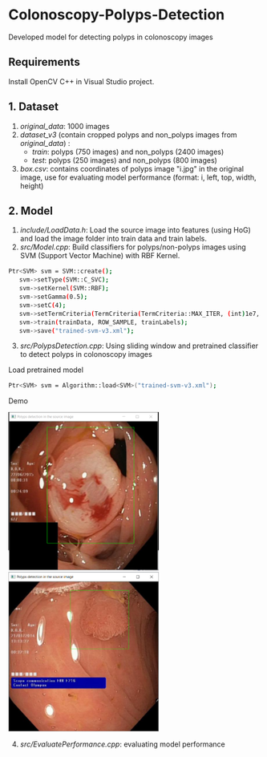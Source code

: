 # Colonoscopy-Polyps-Detection
Developed model for detecting polyps in colonoscopy images

## Requirements
Install OpenCV C++ in Visual Studio project.

## 1. Dataset
1. *original_data*: 1000 images
2. *dataset_v3* (contain cropped polyps and non_polyps images from *original_data*) : 
    * *train*: polyps (750 images) and non_polyps (2400 images)
    * *test*: polyps (250 images) and non_polyps (800 images)
3. *box.csv*: contains coordinates of polyps image "i.jpg" in the original image, use for evaluating model performance (format: i, left, top, width, height)
 
 ## 2. Model
 1. *include/LoadData.h*: Load the source image into features (using HoG) and load the image folder into train data and train labels.
 2. *src/Model.cpp*: Build classifiers for polyps/non-polyps images using SVM (Support Vector Machine) with RBF Kernel.
 ```sh
Ptr<SVM> svm = SVM::create();
	svm->setType(SVM::C_SVC);
	svm->setKernel(SVM::RBF);
	svm->setGamma(0.5);
	svm->setC(4);
	svm->setTermCriteria(TermCriteria(TermCriteria::MAX_ITER, (int)1e7, 1e-6));
	svm->train(trainData, ROW_SAMPLE, trainLabels);
	svm->save("trained-svm-v3.xml");
```
 3. *src/PolypsDetection.cpp*: Using sliding window and pretrained classifier to detect polyps in colonoscopy images
 
 Load pretrained model
 ```sh
Ptr<SVM> svm = Algorithm::load<SVM>("trained-svm-v3.xml");
```
Demo

<img src="https://github.com/duydinh92/Colonoscopy-Polyps-Detection/blob/main/screenshorts/1.PNG" width=300>
<img src="https://github.com/duydinh92/Colonoscopy-Polyps-Detection/blob/main/screenshorts/2.PNG" width=300>

 4. *src/EvaluatePerformance.cpp*: evaluating model performance
 
